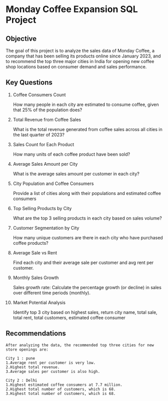 # Monday Coffee Expansion SQL Project
## Objective
The goal of this project is to analyze the sales data of Monday Coffee, a company that has been selling its products online since January 2023, and to recommend the top three major cities in India for opening new coffee shop locations based on consumer demand and sales performance.

## Key Questions
1. Coffee Consumers Count
   
   How many people in each city are estimated to consume coffee, given that 25% of the              population does?
2. Total Revenue from Coffee Sales
   
   What is the total revenue generated from coffee sales across all cities in the last quarter      of 2023?
3. Sales Count for Each Product
   
   How many units of each coffee product have been sold?
4. Average Sales Amount per City
   
   What is the average sales amount per customer in each city?
5. City Population and Coffee Consumers
    
   Provide a list of cities along with their populations and estimated coffee consumers
6. Top Selling Products by City
    
   What are the top 3 selling products in each city based on sales volume?
7. Customer Segmentation by City

   How many unique customers are there in each city who have purchased coffee products?
8. Average Sale vs Rent

   Find each city and their average sale per customer and avg rent per customer.
9. Monthly Sales Growth

   Sales growth rate: Calculate the percentage growth (or decline) in sales over different time     periods (monthly).
   
10. Market Potential Analysis
    
    Identify top 3 city based on highest sales, return city name, total sale, total rent, total      customers, estimated coffee consumer

##  Recommendations
    After analyzing the data, the recommended top three cities for new store openings are:

    City 1 : pune
    1.Average rent per customer is very low.
    2.Highest total revenue.
    3.Average sales per customer is also high.
     
    City 2 : Delhi
    1.Highest estimated coffee consumers at 7.7 million.
    2.Highest total number of customers, which is 68.
    3.Highest total number of customers, which is 68.

    
